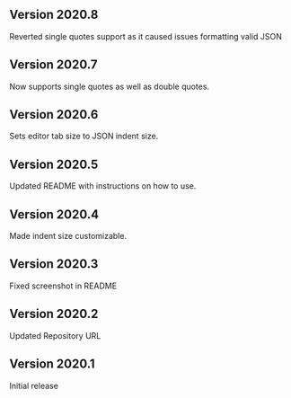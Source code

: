 ## Version 2020.8
Reverted single quotes support as it caused issues formatting valid JSON

## Version 2020.7
Now supports single quotes as well as double quotes.

## Version 2020.6
Sets editor tab size to JSON indent size.

## Version 2020.5
Updated README with instructions on how to use.

## Version 2020.4
Made indent size customizable.

## Version 2020.3
Fixed screenshot in README

## Version 2020.2

Updated Repository URL

## Version 2020.1

Initial release
